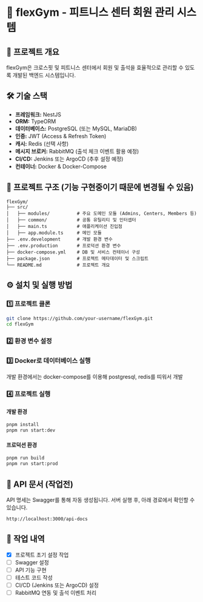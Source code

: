 # 🚀 flexGym - 피트니스 센터 회원 관리 시스템

## 📌 프로젝트 개요
flexGym은 크로스핏 및 피트니스 센터에서 회원 및 출석을 효율적으로 관리할 수 있도록 개발된 백엔드 시스템입니다. 

## 🛠 기술 스택
- **프레임워크:** NestJS
- **ORM:** TypeORM
- **데이터베이스:** PostgreSQL (또는 MySQL, MariaDB)
- **인증:** JWT (Access & Refresh Token)
- **캐시:** Redis (선택 사항)
- **메시지 브로커:** RabbitMQ (출석 체크 이벤트 활용 예정)
- **CI/CD:** Jenkins 또는 ArgoCD (추후 설정 예정)
- **컨테이너:** Docker & Docker-Compose

## 📂 프로젝트 구조 (기능 구현중이기 때문에 변경될 수 있음)
```
flexGym/
├── src/
│   ├── modules/          # 주요 도메인 모듈 (Admins, Centers, Members 등)
│   ├── common/           # 공통 유틸리티 및 인터셉터
│   ├── main.ts           # 애플리케이션 진입점
│   ├── app.module.ts     # 메인 모듈
├── .env.development      # 개발 환경 변수
├── .env.production       # 프로덕션 환경 변수
├── docker-compose.yml    # DB 및 서비스 컨테이너 구성
├── package.json          # 프로젝트 메타데이터 및 스크립트
└── README.md             # 프로젝트 개요
```

## ⚙️ 설치 및 실행 방법
### 1️⃣ 프로젝트 클론
```sh
git clone https://github.com/your-username/flexGym.git
cd flexGym
```

### 2️⃣ 환경 변수 설정

### 3️⃣ Docker로 데이터베이스 실행
개발 환경에서는 docker-compose를 이용해 postgresql, redis를 띠워서 개발

### 4️⃣ 프로젝트 실행
#### 개발 환경
```sh
pnpm install
pnpm run start:dev
```
#### 프로덕션 환경
```sh
pnpm run build
pnpm run start:prod
```

## 📖 API 문서 (작업전)
API 명세는 Swagger를 통해 자동 생성됩니다.
서버 실행 후, 아래 경로에서 확인할 수 있습니다.
```
http://localhost:3000/api-docs
```

## 📌 작업 내역
- [x] 프로젝트 초기 설정 작업
- [ ] Swagger 설정
- [ ] API 기능 구현
- [ ] 테스트 코드 작성
- [ ] CI/CD (Jenkins 또는 ArgoCD) 설정
- [ ] RabbitMQ 연동 및 출석 이벤트 처리
